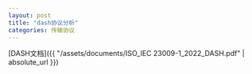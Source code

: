 ```yaml
---
layout: post
title: "dash协议分析"
categories: 传输协议
---
```


[DASH文档]({{ "/assets/documents/ISO_IEC 23009-1_2022_DASH.pdf" | absolute_url }})